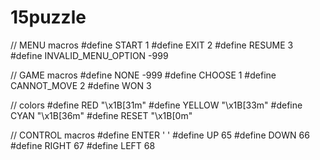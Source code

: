 # 15puzzle


// MENU macros
#define START 1
#define EXIT 2
#define RESUME 3
#define INVALID_MENU_OPTION -999

// GAME macros
#define NONE -999
#define CHOOSE 1
#define CANNOT_MOVE 2
#define WON 3

// colors
#define RED "\x1B[31m"
#define YELLOW "\x1B[33m"
#define CYAN "\x1B[36m"
#define RESET "\x1B[0m"

// CONTROL macros
#define ENTER ' '
#define UP 65
#define DOWN 66
#define RIGHT 67
#define LEFT 68